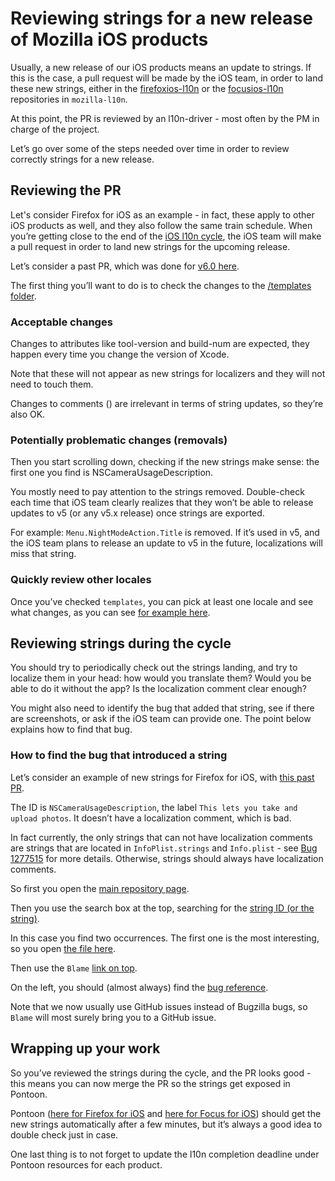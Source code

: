 # Reviewing strings for a new release of Mozilla iOS products

Usually, a new release of our iOS products means an update to strings. If this is the case, a pull request will be made by the iOS team, in order to land these new strings, either in the [firefoxios-l10n](https://github.com/mozilla-l10n/firefoxios-l10n) or the [focusios-l10n](https://github.com/mozilla-l10n/focusios-l10n) repositories in `mozilla-l10n`.

At this point, the PR is reviewed by an l10n-driver - most often by the PM in charge of the project.

Let’s go over some of the steps needed over time in order to review correctly strings for a new release.

## Reviewing the PR

Let's consider Firefox for iOS as an example - in fact, these apply to other iOS products as well, and they also follow the same train schedule. When you’re getting close to the end of the [iOS l10n cycle](https://docs.google.com/spreadsheets/d/1hER_w7pOsWSjeBaUqMd_9ClYCCGlwc4jaFYpcBvFE8g/edit#gid=1960046531), the iOS team will make a pull request in order to land new strings for the upcoming release.

Let’s consider a past PR, which was done for [v6.0 here](https://github.com/mozilla-l10n/firefoxios-l10n/pull/19).

The first thing you’ll want to do is to check the changes to the [/templates folder](https://github.com/mozilla-l10n/firefoxios-l10n/pull/19/commits/8a8ecbcb748b0f023557d6c1b07e6208a2e953ea).

### Acceptable changes

Changes to attributes like tool-version and build-num are expected, they happen every time you change the version of Xcode.

Note that these will not appear as new strings for localizers and they will not need to touch them.

Changes to comments (<note>) are irrelevant in terms of string updates, so they’re also OK.

### Potentially problematic changes (removals)

Then you start scrolling down, checking if the new strings make sense: the first one you find is NSCameraUsageDescription.

You mostly need to pay attention to the strings removed. Double-check each time that iOS team clearly realizes that they won’t be able to release updates to v5 (or any v5.x release) once strings are exported.

For example: `Menu.NightModeAction.Title` is removed. If it’s used in v5, and the iOS team plans to release an update to v5 in the future, localizations will miss that string.

### Quickly review other locales

Once you’ve checked `templates`, you can pick at least one locale and see what changes, as you can see [for example here](https://github.com/mozilla-l10n/firefoxios-l10n/pull/19/commits/a1c041a012e6996bd8bdaec88f21f3c34fe383b0).

## Reviewing strings during the cycle

You should try to periodically check out the strings landing, and try to localize them in your head: how would you translate them? Would you be able to do it without the app? Is the localization comment clear enough?

You might also need to identify the bug that added that string, see if there are screenshots, or ask if the iOS team can provide one. The point below explains how to find that bug.

### How to find the bug that introduced a string

Let’s consider an example of new strings for Firefox for iOS, with [this past PR](https://github.com/mozilla-l10n/firefoxios-l10n/pull/19).

The ID is `NSCameraUsageDescription`, the label `This lets you take and upload photos`.
It doesn’t have a localization comment, which is bad.

In fact currently, the only strings that can not have localization comments are strings that are located in `InfoPlist.strings` and `Info.plist` - see [Bug 1277515](https://bugzilla.mozilla.org/show_bug.cgi?id=1277515) for more details. Otherwise, strings should always have localization comments.

So first you open the [main repository page](https://github.com/mozilla-mobile/firefox-ios).

Then you use the search box at the top, searching for the [string ID (or the string)](https://github.com/mozilla-mobile/firefox-ios/search?utf8=%E2%9C%93&q=NSCameraUsageDescription).

In this case you find two occurrences. The first one is the most interesting, so you open [the file here](https://github.com/mozilla-mobile/firefox-ios/blob/978bf46bb680291c61c5d21b6dc26472388a374f/Client/en.lproj/InfoPlist.strings).

Then use the `Blame` [link on top](https://github.com/mozilla-mobile/firefox-ios/blame/978bf46bb680291c61c5d21b6dc26472388a374f/Client/en.lproj/InfoPlist.strings).

On the left, you should (almost always) find the [bug reference](https://bugzilla.mozilla.org/show_bug.cgi?id=1312842).

Note that we now usually use GitHub issues instead of Bugzilla bugs, so `Blame` will most surely bring you to a GitHub issue.

## Wrapping up your work

So you’ve reviewed the strings during the cycle, and the PR looks good - this means you can now merge the PR so the strings get exposed in Pontoon.

Pontoon ([here for Firefox for iOS](https://pontoon.mozilla.org/projects/firefox-for-ios/) and [here for Focus for iOS](https://pontoon.mozilla.org/projects/focus-for-ios/)) should get the new strings automatically after a few minutes, but it’s always a good idea to double check just in case.

One last thing is to not forget to update the l10n completion deadline under Pontoon resources for each product.
